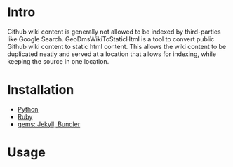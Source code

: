 # Intro
Github wiki content is generally not allowed to be indexed by third-parties like Google Search. GeoDmsWikiToStaticHtml is a tool to convert public Github wiki content to static html content. This allows the wiki content to be duplicated neatly and served at a location that allows for indexing, while keeping the source in one location. 

# Installation
- [Python](https://www.python.org/downloads/)
- [Ruby](https://jekyllrb.com/docs/installation/)
- [gems: Jekyll, Bundler](https://jekyllrb.com/docs/)

# Usage
